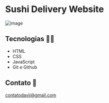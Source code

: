 # Sushi Delivery Website

![image](https://user-images.githubusercontent.com/17154364/204361665-c40dceb4-53e0-48b2-9705-19507134ea28.png)

## Tecnologias 🧑‍💻 

- HTML
- CSS 
- JavaScript
- Git e Github

## Contato 🤚 

contatodavij@gmail.com
